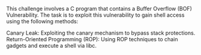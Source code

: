 

This challenge involves a C program that contains a Buffer Overflow (BOF) Vulnerability. The task is to exploit this vulnerability to gain shell access using the following methods:

Canary Leak: Exploiting the canary mechanism to bypass stack protections.
Return-Oriented Programming (ROP): Using ROP techniques to chain gadgets and execute a shell via libc.
